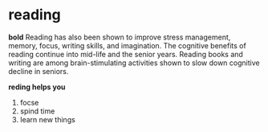 # reading
**bold**
Reading has also been shown to improve stress management, memory, focus, writing skills, and imagination. The cognitive benefits of reading continue into mid-life and the senior years. Reading books and writing are among brain-stimulating activities shown to slow down cognitive decline in seniors.

**reding helps you**
1. focse
2. spind time
3. learn new things

